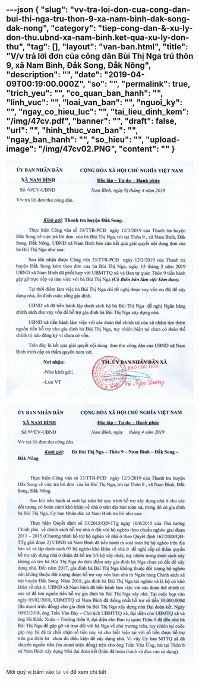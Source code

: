 ---json
{
    "slug": "vv-tra-loi-don-cua-cong-dan-bui-thi-nga-tru-thon-9-xa-nam-binh-dak-song-dak-nong",
    "category": "tiep-cong-dan-&-xu-ly-don-thu.ubnd-xa-nam-binh.ket-qua-xu-ly-don-thu",
    "tag": [],
    "layout": "van-ban.html",
    "title": "V/v trả lời đơn của công dân Bùi Thị Nga trú thôn 9, xã Nam Bình, Đắk Song, Đắk Nông",
    "description": "",
    "date": "2019-04-09T00:19:00.000Z",
    "so": "",
    "permalink": true,
    "trich_yeu": "",
    "co_quan_ban_hanh": "",
    "linh_vuc": "",
    "loai_van_ban": "",
    "nguoi_ky": "",
    "ngay_co_hieu_luc": "",
    "tai_lieu_dinh_kem": "/img/47cv.pdf",
    "banner": "",
    "draft": false,
    "url": "",
    "hinh_thuc_van_ban": "",
    "ngay_ban_hanh": "",
    "so_hieu": "",
    "upload-image": "/img/47cv02.PNG",
    "__content__": ""
}
---
<p><img alt="" src="/img/47cv01.PNG" /></p>

<p><img alt="" src="/img/47cv02.PNG" /></p>

<p>Mời qu&yacute; vị bấm v&agrave;o<span style="color:#c0392b"> tải về</span> để xem chi tiết</p>
